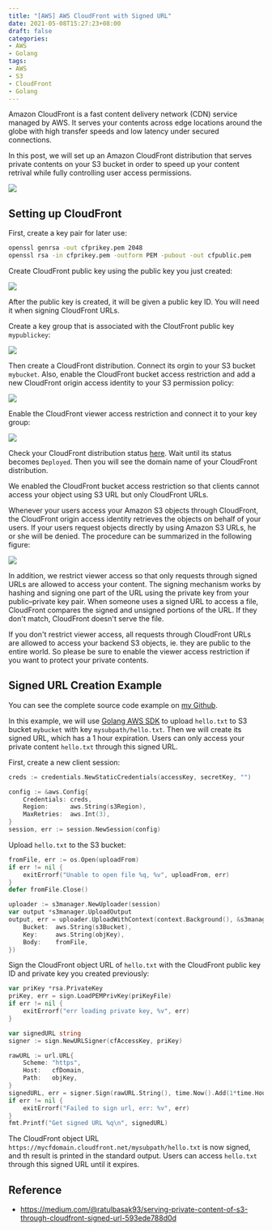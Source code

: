 ```yaml
---
title: "[AWS] AWS CloudFront with Signed URL"
date: 2021-05-08T15:27:23+08:00
draft: false
categories:
- AWS
- Golang
tags:
- AWS
- S3
- CloudFront
- Golang
---
```


Amazon CloudFront is a fast content delivery network (CDN) service managed by AWS. It serves your contents across edge locations around the globe with high transfer speeds and low latency under secured connections.

In this post, we will set up an Amazon CloudFront distribution that serves private contents on your S3 bucket in order to speed up your content retrival while fully controlling user access permissions.

![](https://i.imgur.com/VVroqoy.png)
<!--more-->
## Setting up CloudFront
First, create a key pair for later use:
```bash
openssl genrsa -out cfprikey.pem 2048
openssl rsa -in cfprikey.pem -outform PEM -pubout -out cfpublic.pem
```
Create CloudFront public key using the public key you just created:

![](https://i.imgur.com/RT65lEP.png)

After the public key is created, it will be given a public key ID. You will need it when signing CloudFront URLs.

Create a key group that is associated with the CloutFront public key `mypublickey`:

![](https://i.imgur.com/rbPdxwV.png)

Then create a CloudFront distribution. Connect its orgin to your S3 bucket `mybucket`. Also, enable the CloudFront bucket access restriction and add a new CloudFront origin access identity to your S3 permission policy:

![](https://i.imgur.com/e6TDyeC.png)

Enable the CloudFront viewer access restriction and connect it to your key group:

![](https://i.imgur.com/cNelOe1.png)

Check your CloudFront distribution status [here](https://console.aws.amazon.com/cloudfront/home#distributions:). Wait until its status becomes `Deployed`. Then you will see the domain name of your CloudFront distribution. 

We enabled the CloudFront bucket access restriction so that clients cannot access your object using S3 URL but only CloudFront URLs. 

Whenever your users access your Amazon S3 objects through CloudFront, the CloudFront origin access identity retrieves the objects on behalf of your users. If your users request objects directly by using Amazon S3 URLs, he or she will be denied. The procedure can be summarized in the following figure:

![](https://i.imgur.com/uMDqXdz.png)

In addition, we restrict viewer access so that only requests through signed URLs are allowed to access your content. The signing mechanism works by hashing and signing one part of the URL using the private key from your public–private key pair. When someone uses a signed URL to access a file, CloudFront compares the signed and unsigned portions of the URL. If they don't match, CloudFront doesn't serve the file.

If you don't restrict viewer access, all requests through CloudFront URLs are allowed to access your backend S3 objects, ie. they are public to the entire world. So please be sure to enable the viewer access restriction if you want to protect your private contents.
## Signed URL Creation Example
You can see the complete source code example on [my Github](https://github.com/minghsu0107/cloudFront-signed-url).

In this example, we will use [Golang AWS SDK](https://github.com/aws/aws-sdk-go) to upload `hello.txt` to S3 bucket `mybucket` with key `mysubpath/hello.txt`. Then we will create its signed URL, which has a 1 hour expiration. Users can only access your private content `hello.txt` through this signed URL.

First, create a new client session:
```go
creds := credentials.NewStaticCredentials(accessKey, secretKey, "")

config := &aws.Config{
    Credentials: creds,
    Region:      aws.String(s3Region),
    MaxRetries:  aws.Int(3),
}
session, err := session.NewSession(config)
```
Upload `hello.txt` to the S3 bucket:
```go
fromFile, err := os.Open(uploadFrom)
if err != nil {
    exitErrorf("Unable to open file %q, %v", uploadFrom, err)
}
defer fromFile.Close()

uploader := s3manager.NewUploader(session)
var output *s3manager.UploadOutput
output, err = uploader.UploadWithContext(context.Background(), &s3manager.UploadInput{
    Bucket:  aws.String(s3Bucket),
    Key:     aws.String(objKey),
    Body:    fromFile,
})
```
Sign the CloudFront object URL of `hello.txt` with the CloudFront public key ID and private key you created previously:
```go
var priKey *rsa.PrivateKey
priKey, err = sign.LoadPEMPrivKey(priKeyFile)
if err != nil {
    exitErrorf("err loading private key, %v", err)
}

var signedURL string
signer := sign.NewURLSigner(cfAccessKey, priKey)

rawURL := url.URL{
    Scheme: "https",
    Host:   cfDomain,
    Path:   objKey,
}
signedURL, err = signer.Sign(rawURL.String(), time.Now().Add(1*time.Hour))
if err != nil {
    exitErrorf("Failed to sign url, err: %v", err)
}
fmt.Printf("Get signed URL %q\n", signedURL)
```
The CloudFront object URL `https://mycfdomain.cloudfront.net/mysubpath/hello.txt` is now signed, and th result is printed in the standard output. Users can access `hello.txt` through this signed URL until it expires.
## Reference
- https://medium.com/@ratulbasak93/serving-private-content-of-s3-through-cloudfront-signed-url-593ede788d0d